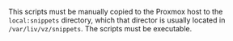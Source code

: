 This scripts must be manually copied to the Proxmox host to the
`local:snippets` directory, which that director is usually located
in `/var/liv/vz/snippets`. The scripts must be executable.
